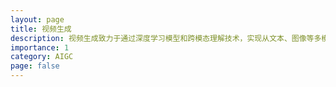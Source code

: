 ```yaml
---
layout: page
title: 视频生成
description: 视频生成致力于通过深度学习模型和跨模态理解技术，实现从文本、图像等多模态输入到高质量、时序连贯且内容可控的视频内容的自动化生成。
importance: 1
category: AIGC
page: false
---
```

